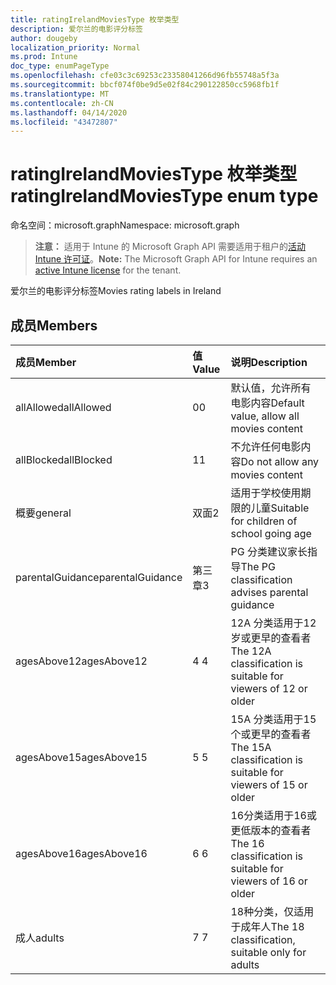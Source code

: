 ```yaml
---
title: ratingIrelandMoviesType 枚举类型
description: 爱尔兰的电影评分标签
author: dougeby
localization_priority: Normal
ms.prod: Intune
doc_type: enumPageType
ms.openlocfilehash: cfe03c3c69253c23358041266d96fb55748a5f3a
ms.sourcegitcommit: bbcf074f0be9d5e02f84c290122850cc5968fb1f
ms.translationtype: MT
ms.contentlocale: zh-CN
ms.lasthandoff: 04/14/2020
ms.locfileid: "43472807"
---
```

# <a name="ratingirelandmoviestype-enum-type"></a><span data-ttu-id="6cae0-103">ratingIrelandMoviesType 枚举类型</span><span class="sxs-lookup"><span data-stu-id="6cae0-103">ratingIrelandMoviesType enum type</span></span>

<span data-ttu-id="6cae0-104">命名空间：microsoft.graph</span><span class="sxs-lookup"><span data-stu-id="6cae0-104">Namespace: microsoft.graph</span></span>

> <span data-ttu-id="6cae0-105">**注意：** 适用于 Intune 的 Microsoft Graph API 需要适用于租户的[活动 Intune 许可证](https://go.microsoft.com/fwlink/?linkid=839381)。</span><span class="sxs-lookup"><span data-stu-id="6cae0-105">**Note:** The Microsoft Graph API for Intune requires an [active Intune license](https://go.microsoft.com/fwlink/?linkid=839381) for the tenant.</span></span>

<span data-ttu-id="6cae0-106">爱尔兰的电影评分标签</span><span class="sxs-lookup"><span data-stu-id="6cae0-106">Movies rating labels in Ireland</span></span>

## <a name="members"></a><span data-ttu-id="6cae0-107">成员</span><span class="sxs-lookup"><span data-stu-id="6cae0-107">Members</span></span>
|<span data-ttu-id="6cae0-108">成员</span><span class="sxs-lookup"><span data-stu-id="6cae0-108">Member</span></span>|<span data-ttu-id="6cae0-109">值</span><span class="sxs-lookup"><span data-stu-id="6cae0-109">Value</span></span>|<span data-ttu-id="6cae0-110">说明</span><span class="sxs-lookup"><span data-stu-id="6cae0-110">Description</span></span>|
|:---|:---|:---|
|<span data-ttu-id="6cae0-111">allAllowed</span><span class="sxs-lookup"><span data-stu-id="6cae0-111">allAllowed</span></span>|<span data-ttu-id="6cae0-112">0</span><span class="sxs-lookup"><span data-stu-id="6cae0-112">0</span></span>|<span data-ttu-id="6cae0-113">默认值，允许所有电影内容</span><span class="sxs-lookup"><span data-stu-id="6cae0-113">Default value, allow all movies content</span></span>|
|<span data-ttu-id="6cae0-114">allBlocked</span><span class="sxs-lookup"><span data-stu-id="6cae0-114">allBlocked</span></span>|<span data-ttu-id="6cae0-115">1</span><span class="sxs-lookup"><span data-stu-id="6cae0-115">1</span></span>|<span data-ttu-id="6cae0-116">不允许任何电影内容</span><span class="sxs-lookup"><span data-stu-id="6cae0-116">Do not allow any movies content</span></span>|
|<span data-ttu-id="6cae0-117">概要</span><span class="sxs-lookup"><span data-stu-id="6cae0-117">general</span></span>|<span data-ttu-id="6cae0-118">双面</span><span class="sxs-lookup"><span data-stu-id="6cae0-118">2</span></span>|<span data-ttu-id="6cae0-119">适用于学校使用期限的儿童</span><span class="sxs-lookup"><span data-stu-id="6cae0-119">Suitable for children of school going age</span></span>|
|<span data-ttu-id="6cae0-120">parentalGuidance</span><span class="sxs-lookup"><span data-stu-id="6cae0-120">parentalGuidance</span></span>|<span data-ttu-id="6cae0-121">第三章</span><span class="sxs-lookup"><span data-stu-id="6cae0-121">3</span></span>|<span data-ttu-id="6cae0-122">PG 分类建议家长指导</span><span class="sxs-lookup"><span data-stu-id="6cae0-122">The PG classification advises parental guidance</span></span>|
|<span data-ttu-id="6cae0-123">agesAbove12</span><span class="sxs-lookup"><span data-stu-id="6cae0-123">agesAbove12</span></span>|<span data-ttu-id="6cae0-124">4 </span><span class="sxs-lookup"><span data-stu-id="6cae0-124">4</span></span>|<span data-ttu-id="6cae0-125">12A 分类适用于12岁或更早的查看者</span><span class="sxs-lookup"><span data-stu-id="6cae0-125">The 12A classification is suitable for viewers of 12 or older</span></span>|
|<span data-ttu-id="6cae0-126">agesAbove15</span><span class="sxs-lookup"><span data-stu-id="6cae0-126">agesAbove15</span></span>|<span data-ttu-id="6cae0-127">5 </span><span class="sxs-lookup"><span data-stu-id="6cae0-127">5</span></span>|<span data-ttu-id="6cae0-128">15A 分类适用于15个或更早的查看者</span><span class="sxs-lookup"><span data-stu-id="6cae0-128">The 15A classification is suitable for viewers of 15 or older</span></span>|
|<span data-ttu-id="6cae0-129">agesAbove16</span><span class="sxs-lookup"><span data-stu-id="6cae0-129">agesAbove16</span></span>|<span data-ttu-id="6cae0-130">6 </span><span class="sxs-lookup"><span data-stu-id="6cae0-130">6</span></span>|<span data-ttu-id="6cae0-131">16分类适用于16或更低版本的查看者</span><span class="sxs-lookup"><span data-stu-id="6cae0-131">The 16 classification is suitable for viewers of 16 or older</span></span>|
|<span data-ttu-id="6cae0-132">成人</span><span class="sxs-lookup"><span data-stu-id="6cae0-132">adults</span></span>|<span data-ttu-id="6cae0-133">7 </span><span class="sxs-lookup"><span data-stu-id="6cae0-133">7</span></span>|<span data-ttu-id="6cae0-134">18种分类，仅适用于成年人</span><span class="sxs-lookup"><span data-stu-id="6cae0-134">The 18 classification, suitable only for adults</span></span>|







